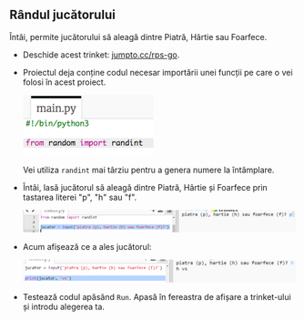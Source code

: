 ## Rândul jucătorului

Întâi, permite jucătorului să aleagă dintre Piatră, Hârtie sau Foarfece.

+ Deschide acest trinket: <a href="http://jumpto.cc/rps-go" target="_blank">jumpto.cc/rps-go</a>.

+ Proiectul deja conține codul necesar importării unei funcții pe care o vei folosi în acest proiect.
    
    ![captură de ecran](images/rps-imports.png)
    
    Vei utiliza `randint` mai târziu pentru a genera numere la întâmplare.

+ Întâi, lasă jucătorul să aleagă dintre Piatră, Hârtie și Foarfece prin tastarea literei "p", "h" sau "f".
    
    ![captură de ecran](images/rps-input.png)

+ Acum afișează ce a ales jucătorul:
    
    ![captură de ecran](images/rps-player.png)

+ Testează codul apăsând `Run`. Apasă în fereastra de afișare a trinket-ului și introdu alegerea ta.